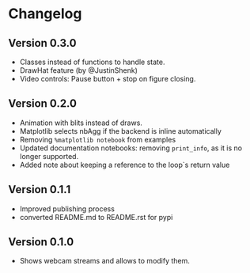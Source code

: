 # Changelog

## Version 0.3.0
* Classes instead of functions to handle state.
* DrawHat feature (by @JustinShenk)
* Video controls: Pause button + stop on figure closing.

## Version 0.2.0
* Animation with blits instead of draws.
* Matplotlib selects nbAgg if the backend is inline automatically
* Removing `%matplotlib notebook` from examples
* Updated documentation notebooks: removing `print_info`, as it is no longer supported.
* Added note about keeping a reference to the loop`s return value

## Version 0.1.1
* Improved publishing process
* converted README.md to README.rst for pypi

## Version 0.1.0
* Shows webcam streams and allows to modify them.
